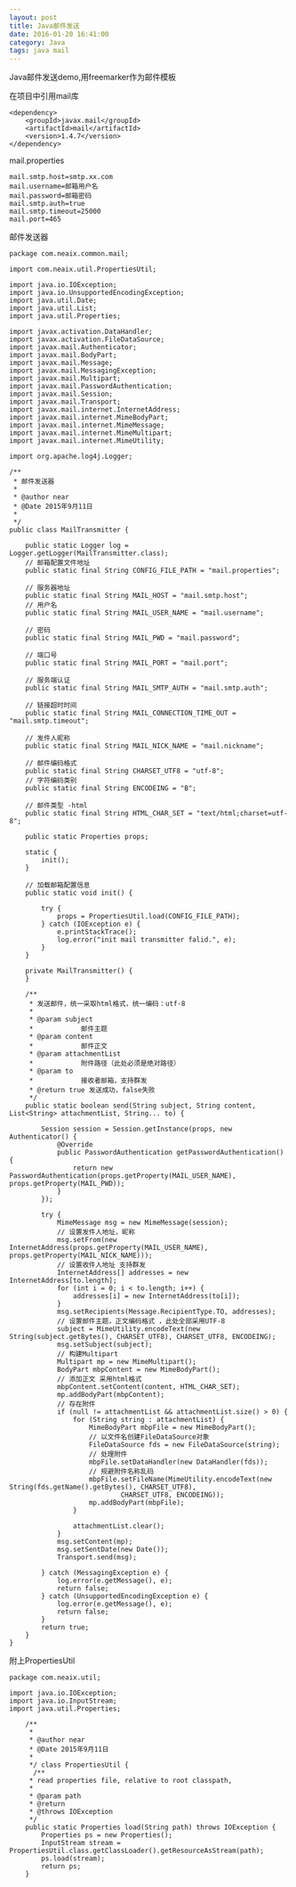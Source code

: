 ```yaml
---
layout: post
title: Java邮件发送
date: 2016-01-20 16:41:00
category: Java
tags: java mail
---
```

Java邮件发送demo,用freemarker作为邮件模板

在项目中引用mail库

	<dependency>
		<groupId>javax.mail</groupId>
		<artifactId>mail</artifactId>
		<version>1.4.7</version>
	</dependency>


mail.properties

	mail.smtp.host=smtp.xx.com
	mail.username=邮箱用户名
	mail.password=邮箱密码
	mail.smtp.auth=true
	mail.smtp.timeout=25000
	mail.port=465
	

邮件发送器

	package com.neaix.common.mail;
	
	import com.neaix.util.PropertiesUtil;
	
	import java.io.IOException;
	import java.io.UnsupportedEncodingException;
	import java.util.Date;
	import java.util.List;
	import java.util.Properties;
	
	import javax.activation.DataHandler;
	import javax.activation.FileDataSource;
	import javax.mail.Authenticator;
	import javax.mail.BodyPart;
	import javax.mail.Message;
	import javax.mail.MessagingException;
	import javax.mail.Multipart;
	import javax.mail.PasswordAuthentication;
	import javax.mail.Session;
	import javax.mail.Transport;
	import javax.mail.internet.InternetAddress;
	import javax.mail.internet.MimeBodyPart;
	import javax.mail.internet.MimeMessage;
	import javax.mail.internet.MimeMultipart;
	import javax.mail.internet.MimeUtility;
	
	import org.apache.log4j.Logger;
	
	/**
	 * 邮件发送器
	 * 
	 * @author near
	 * @Date 2015年9月11日
	 * 
	 */
	public class MailTransmitter {
	
	    public static Logger log = Logger.getLogger(MailTransmitter.class);
	    // 邮箱配置文件地址
	    public static final String CONFIG_FILE_PATH = "mail.properties";
	
	    // 服务器地址
	    public static final String MAIL_HOST = "mail.smtp.host";
	    // 用户名
	    public static final String MAIL_USER_NAME = "mail.username";
	
	    // 密码
	    public static final String MAIL_PWD = "mail.password";
	
	    // 端口号
	    public static final String MAIL_PORT = "mail.port";
	
	    // 服务端认证
	    public static final String MAIL_SMTP_AUTH = "mail.smtp.auth";
	
	    // 链接超时时间
	    public static final String MAIL_CONNECTION_TIME_OUT = "mail.smtp.timeout";
	
	    // 发件人昵称
	    public static final String MAIL_NICK_NAME = "mail.nickname";
	
	    // 邮件编码格式
	    public static final String CHARSET_UTF8 = "utf-8";
	    // 字符编码类别
	    public static final String ENCODEING = "B";
	
	    // 邮件类型 -html
	    public static final String HTML_CHAR_SET = "text/html;charset=utf-8";
	
	    public static Properties props;
	
	    static {
	        init();
	    }
	
	    // 加载邮箱配置信息
	    public static void init() {
	
	        try {
	            props = PropertiesUtil.load(CONFIG_FILE_PATH);
	        } catch (IOException e) {
	            e.printStackTrace();
	            log.error("init mail transmitter falid.", e);
	        }
	    }
	
	    private MailTransmitter() {
	    }
	
	    /**
	     * 发送邮件，统一采取html格式，统一编码：utf-8
	     * 
	     * @param subject
	     *            邮件主题
	     * @param content
	     *            邮件正文
	     * @param attachmentList
	     *            附件路径（此处必须是绝对路径）
	     * @param to
	     *            接收者邮箱，支持群发
	     * @return true 发送成功，false失败
	     */
	    public static boolean send(String subject, String content, List<String> attachmentList, String... to) {
	
	        Session session = Session.getInstance(props, new Authenticator() {
	            @Override
	            public PasswordAuthentication getPasswordAuthentication() {
	                return new PasswordAuthentication(props.getProperty(MAIL_USER_NAME), props.getProperty(MAIL_PWD));
	            }
	        });
	
	        try {
	            MimeMessage msg = new MimeMessage(session);
	            // 设置发件人地址，昵称
	            msg.setFrom(new InternetAddress(props.getProperty(MAIL_USER_NAME), props.getProperty(MAIL_NICK_NAME)));
	            // 设置收件人地址 支持群发
	            InternetAddress[] addresses = new InternetAddress[to.length];
	            for (int i = 0; i < to.length; i++) {
	                addresses[i] = new InternetAddress(to[i]);
	            }
	            msg.setRecipients(Message.RecipientType.TO, addresses);
	            // 设置邮件主题，正文编码格式 ，此处全部采用UTF-8
	            subject = MimeUtility.encodeText(new String(subject.getBytes(), CHARSET_UTF8), CHARSET_UTF8, ENCODEING);
	            msg.setSubject(subject);
	            // 构建Multipart
	            Multipart mp = new MimeMultipart();
	            BodyPart mbpContent = new MimeBodyPart();
	            // 添加正文 采用html格式
	            mbpContent.setContent(content, HTML_CHAR_SET);
	            mp.addBodyPart(mbpContent);
	            // 存在附件
	            if (null != attachmentList && attachmentList.size() > 0) {
	                for (String string : attachmentList) {
	                    MimeBodyPart mbpFile = new MimeBodyPart();
	                    // 以文件名创建FileDataSource对象
	                    FileDataSource fds = new FileDataSource(string);
	                    // 处理附件
	                    mbpFile.setDataHandler(new DataHandler(fds));
	                    // 规避附件名称乱码
	                    mbpFile.setFileName(MimeUtility.encodeText(new String(fds.getName().getBytes(), CHARSET_UTF8),
	                            CHARSET_UTF8, ENCODEING));
	                    mp.addBodyPart(mbpFile);
	                }
	
	                attachmentList.clear();
	            }
	            msg.setContent(mp);
	            msg.setSentDate(new Date());
	            Transport.send(msg);
	
	        } catch (MessagingException e) {
	            log.error(e.getMessage(), e);
	            return false;
	        } catch (UnsupportedEncodingException e) {
	            log.error(e.getMessage(), e);
	            return false;
	        }
	        return true;
	    }
	}


附上PropertiesUtil
	
	package com.neaix.util;
	
	import java.io.IOException;
	import java.io.InputStream;
	import java.util.Properties;
	
		/**
		 * 
		 * @author near
		 * @Date 2015年9月11日
		 * 
		 */ class PropertiesUtil {
	  	  /**
	     * read properties file, relative to root classpath,
	     * 
	     * @param path
	     * @return
	     * @throws IOException
	     */
	    public static Properties load(String path) throws IOException {
	        Properties ps = new Properties();
	        InputStream stream = PropertiesUtil.class.getClassLoader().getResourceAsStream(path);
	        ps.load(stream);
	        return ps;
	    }

